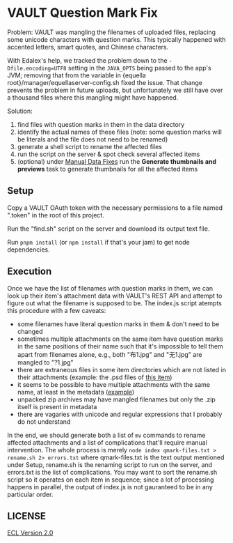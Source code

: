 # VAULT Question Mark Fix

Problem: VAULT was mangling the filenames of uploaded files, replacing some unicode characters with question marks. This typically happened with accented letters, smart quotes, and Chinese characters.

With Edalex's help, we tracked the problem down to the `-Dfile.encoding=UTF8` setting in the `JAVA_OPTS` being passed to the app's JVM; removing that from the variable in {equella root}/manager/equellaserver-config.sh fixed the issue. That change prevents the problem in future uploads, but unfortunately we still have over a thousand files where this mangling might have happened.

Solution:

1. find files with question marks in them in the data directory
1. identify the actual names of these files (note: some question marks will be literals and the file does not need to be renamed)
1. generate a shell script to rename the affected files
1. run the script on the server & spot check several affected items
1. (optional) under [Manual Data Fixes](https://vault.cca.edu/access/manualdatafixes.do) run the **Generate thumbnails and previews** task to generate thumbnails for all the affected items

## Setup

Copy a VAULT OAuth token with the necessary permissions to a file named ".token" in the root of this project.

Run the "find.sh" script on the server and download its output text file.

Run `pnpm install` (or `npm install` if that's your jam) to get node dependencies.

## Execution

Once we have the list of filenames with question marks in them, we can look up their item's attachment data with VAULT's REST API and attempt to figure out what the filename is supposed to be. The index.js script atempts this procedure with a few caveats:

- some filenames have literal question marks in them & don't need to be changed
- sometimes multiple attachments on the same item have question marks in the same positions of their name such that it's impossible to tell them apart from filenames alone, e.g., both "布1.jpg" and "无1.jpg" are mangled to "?1.jpg"
- there are extraneous files in some item directories which are not listed in their attachments (example: the .psd files of [this item](https://vault.cca.edu/items/a056ebf2-9d3e-483a-9fce-6fd840647e0e/2/))
- it seems to be possible to have multiple attachments with the same name, at least in the metadata ([example](https://vault.cca.edu/items/8dce28dd-667b-4c4f-af93-625c6b5e4d16/1/))
- unpacked zip archives may have mangled filenames but only the .zip itself is present in metadata
- there are vagaries with unicode and regular expressions that I probably do not understand

In the end, we should generate both a list of `mv` commands to rename affected attachments and a list of complications that'll require manual intervention. The whole process is merely `node index qmark-files.txt > rename.sh 2> errors.txt` where qmark-files.txt is the text output mentioned under Setup, rename.sh is the renaming script to run on the server, and errors.txt is the list of complications. You may want to sort the rename.sh script so it operates on each item in sequence; since a lot of processing happens in parallel, the output of index.js is not gauranteed to be in any particular order.

## LICENSE

[ECL Version 2.0](https://opensource.org/licenses/ECL-2.0)
